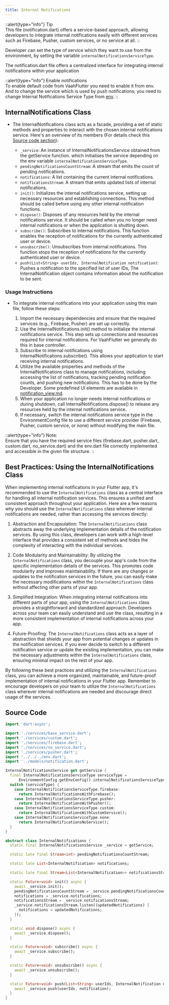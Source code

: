 ```yaml
---
title: Internal Notifications
---
```


::alert{type="info"}
Tip   
This file (notification.dart) offers a service-based approach, allowing developers to integrate internal notifications easily with different services such as Firebase, Pusher, custom services, or no service at all.
::

Developer can set the type of service which they want to use from the environment, by setting the variable `internalNotificationsServiceType`.

The notification.dart file offers a centralized interface for integrating internal notifications within your application

::alert{type="info"}
Enable notifications   
To enable default code from VaahFlutter you need to enable it from env. And to change the service which is used by push notifications; you need to change Internal Notifications Service Type from [env](../2.enabling_and_disabling_services.md).
::

## InternalNotifications Class

- The InternalNotifications class acts as a facade, providing a set of static methods and properties to interact with the chosen internal notifications service. Here's an overview of its members (For details check this [Source code section](#source-code)):

    - `_service`: An instance of InternalNotificationsService obtained from the getService function. which initialises the service depending on the env variable `internalNotificationsServiceType`.
    - `pendingNotificationsCountStream`: A stream that emits the count of pending notifications.
    - `notifications`: A list containing the current internal notifications.
    - `notificationsStream`: A stream that emits updated lists of internal notifications.
    - `init()`: Initializes the internal notifications service, setting up necessary resources and establishing connections. This method should be called before using any other internal notification functions.
    - `dispose()`: Disposes of any resources held by the internal notifications service. It should be called when you no longer need internal notifications or when the application is shutting down.
    - `subscribe()`: Subscribes to internal notifications. This function enables the reception of notifications for the currently authenticated user or device.
    - `unsubscribe()`: Unsubscribes from internal notifications. This function stops the reception of notifications for the currently authenticated user or device.
    - `push(List<String> userIds, InternalNotification notification)`: Pushes a notification to the specified list of user IDs, The InternalNotification object contains information about the notification to be sent.

### Usage Instructions
- To integrate internal notifications into your application using this main file, follow these steps:

    1. Import the necessary dependencies and ensure that the required services (e.g., Firebase, Pusher) are set up correctly.
    2. Use the InternalNotifications.init() method to initialize the internal notifications service. This step sets up connections and resources required for internal notifications. For VaahFlutter we generally do this in base controller.
    3. Subscribe to internal notifications using InternalNotifications.subscribe(). This allows your application to start receiving internal notifications.
    4. Utilize the available properties and methods of the InternalNotifications class to manage notifications, including accessing the list of notifications, tracking pending notification counts, and pushing new notifications. This has to be done by the Developer. Some predefined UI elements are available in [notification_view.md](2.notification_view.md).
    5. When your application no longer needs internal notifications or during shutdown, call InternalNotifications.dispose() to release any resources held by the internal notifications service.
    6. If necessary, switch the internal notifications service type in the EnvironmentConfig file to use a different service provider (Firebase, Pusher, custom service, or none) without modifying the main file.

::alert{type="info"}
Note:   
Ensure that you have the required service files (firebase.dart, pusher.dart, custom.dart, no_service.dart) and the env.dart file correctly implemented and accessible in the given file structure.
::


## Best Practices: Using the InternalNotifications Class

When implementing internal notifications in your Flutter app, it's recommended to use the `InternalNotifications` class as a central interface for handling all internal notification services. This ensures a unified and consistent approach throughout your application. Here are a few reasons why you should use the `InternalNotifications` class wherever internal notifications are needed, rather than accessing the services directly:

1. Abstraction and Encapsulation: The `InternalNotifications` class abstracts away the underlying implementation details of the notification services. By using this class, developers can work with a high-level interface that provides a consistent set of methods and hides the complexity of interacting with the individual services.

2. Code Modularity and Maintainability: By utilizing the `InternalNotifications` class, you decouple your app's code from the specific implementation details of the services. This promotes code modularity and improves maintainability. If there are any changes or updates to the notification services in the future, you can easily make the necessary modifications within the `InternalNotifications` class without affecting other parts of your app.

3. Simplified Integration: When integrating internal notifications into different parts of your app, using the `InternalNotifications` class provides a straightforward and standardized approach. Developers across your team can easily understand and use the class, resulting in a more consistent implementation of internal notifications across your app.

4. Future-Proofing: The `InternalNotifications` class acts as a layer of abstraction that shields your app from potential changes or updates in the notification services. If you ever decide to switch to a different notification service or update the existing implementation, you can make the necessary adjustments within the `InternalNotifications` class, ensuring minimal impact on the rest of your app.

By following these best practices and utilizing the `InternalNotifications` class, you can achieve a more organized, maintainable, and future-proof implementation of internal notifications in your Flutter app. Remember to encourage developers on your team to utilize the `InternalNotifications` class wherever internal notifications are needed and discourage direct usage of the services.

## Source Code

```dart
import 'dart:async';

import './services/base_service.dart';
import './services/custom.dart';
import './services/firebase.dart';
import './services/no_service.dart';
import './services/pusher.dart';
import '../../../env.dart';
import '../models/notification.dart';

InternalNotificationsService get getService {
  final InternalNotificationsServiceType serviceType =
      EnvironmentConfig.getEnvConfig().internalNotificationsServiceType;
  switch (serviceType) {
    case InternalNotificationsServiceType.firebase:
      return InternalNotificationsWithFirebase();
    case InternalNotificationsServiceType.pusher:
      return InternalNotificationsWithPusher();
    case InternalNotificationsServiceType.custom:
      return InternalNotificationsWithCustomService();
    case InternalNotificationsServiceType.none:
      return InternalNotificationsNoService();
  }
}

abstract class InternalNotifications {
  static final InternalNotificationsService _service = getService;

  static late final Stream<int> pendingNotificationsCountStream;

  static late List<InternalNotification> notifications;

  static late final Stream<List<InternalNotification>> notificationsStream;

  static Future<void> init() async {
    await _service.init();
    pendingNotificationsCountStream = _service.pendingNotificationsCountStream;
    notifications = _service.notifications;
    notificationsStream = _service.notificationsStream;
    _service.notificationsStream.listen((updatedNotifications) {
      notifications = updatedNotifications;
    });
  }

  static void dispose() async {
    await _service.dispose();
  }

  static Future<void> subscribe() async {
    await _service.subscribe();
  }

  static Future<void> unsubscribe() async {
    await _service.unsubscribe();
  }

  static Future<void> push(List<String> userIds, InternalNotification notification) async {
    await _service.push(userIds, notification);
  }
}
```
